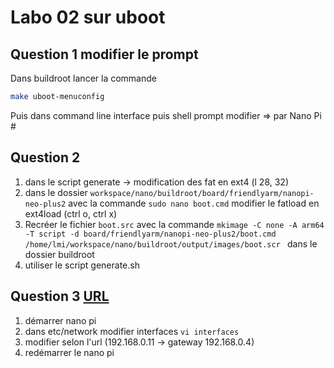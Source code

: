 # Labo 02 sur uboot

## Question 1 modifier le prompt

Dans buildroot lancer la commande 

```bash
make uboot-menuconfig
```

Puis dans command line interface puis shell prompt modifier => par Nano Pi \#

## Question 2

1. dans le script generate -> modification des fat en ext4 (l 28, 32)
2. dans le dossier `workspace/nano/buildroot/board/friendlyarm/nanopi-neo-plus2`  avec la commande `sudo nano boot.cmd` modifier le fatload en ext4load (ctrl o, ctrl x)
3. Recréer le fichier `boot.src` avec la commande ` mkimage -C none -A arm64 -T script -d board/friendlyarm/nanopi-neo-plus2/boot.cmd /home/lmi/workspace/nano/buildroot/output/images/boot.scr  ` dans le dossier buildroot
4. utiliser le script generate.sh

## Question 3  [URL](https://www.ionos.fr/assistance/serveurs-et-cloud/serveur-dedie-pour-les-serveurs-achetes-avant-le-28102018/reseau/modifier-ou-ajouter-une-adresse-ipv4-a-un-serveur-dedie-linux/#c180519)

1. démarrer nano pi
2. dans etc/network modifier interfaces `vi interfaces` 
3. modifier selon l'url (192.168.0.11 -> gateway 192.168.0.4)
4. redémarrer le nano pi


